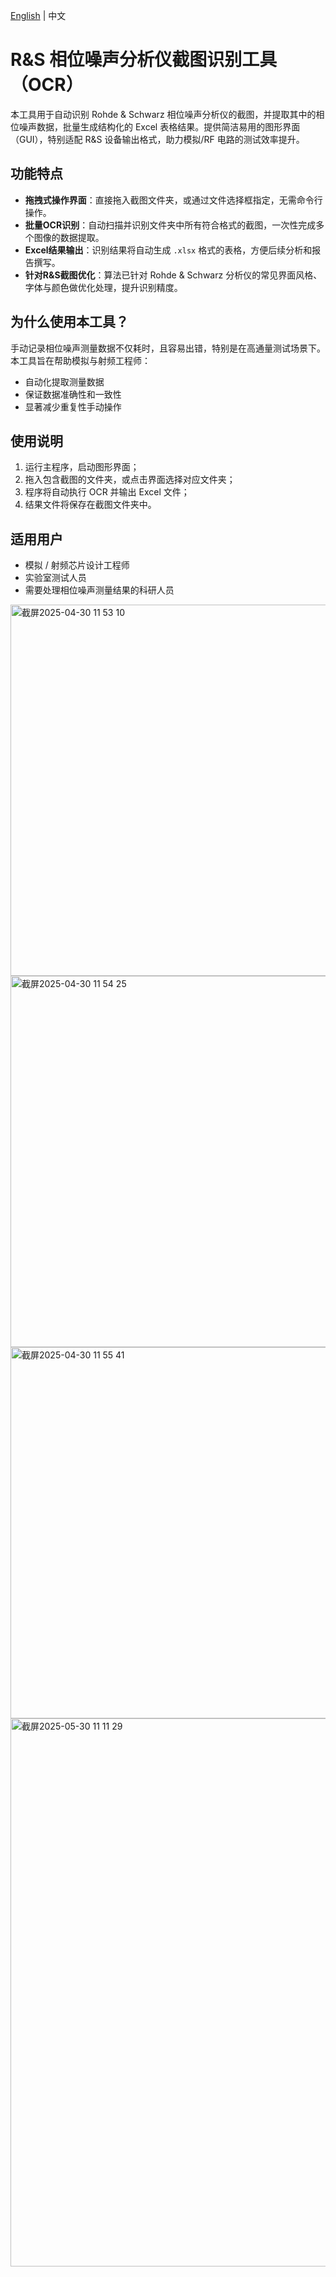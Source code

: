 [English](./README.md) | 中文

# R&S 相位噪声分析仪截图识别工具（OCR）

本工具用于自动识别 Rohde & Schwarz 相位噪声分析仪的截图，并提取其中的相位噪声数据，批量生成结构化的 Excel 表格结果。提供简洁易用的图形界面（GUI），特别适配 R&S 设备输出格式，助力模拟/RF 电路的测试效率提升。

## 功能特点

- **拖拽式操作界面**：直接拖入截图文件夹，或通过文件选择框指定，无需命令行操作。
- **批量OCR识别**：自动扫描并识别文件夹中所有符合格式的截图，一次性完成多个图像的数据提取。
- **Excel结果输出**：识别结果将自动生成 `.xlsx` 格式的表格，方便后续分析和报告撰写。
- **针对R&S截图优化**：算法已针对 Rohde & Schwarz 分析仪的常见界面风格、字体与颜色做优化处理，提升识别精度。

## 为什么使用本工具？

手动记录相位噪声测量数据不仅耗时，且容易出错，特别是在高通量测试场景下。本工具旨在帮助模拟与射频工程师：

- 自动化提取测量数据
- 保证数据准确性和一致性
- 显著减少重复性手动操作

## 使用说明

1. 运行主程序，启动图形界面；
2. 拖入包含截图的文件夹，或点击界面选择对应文件夹；
3. 程序将自动执行 OCR 并输出 Excel 文件；
4. 结果文件将保存在截图文件夹中。

## 适用用户

- 模拟 / 射频芯片设计工程师
- 实验室测试人员
- 需要处理相位噪声测量结果的科研人员

<img width="594" alt="截屏2025-04-30 11 53 10" src="https://github.com/user-attachments/assets/4b519549-7692-4f84-9dfa-686fea529959" />

<img width="594" alt="截屏2025-04-30 11 54 25" src="https://github.com/user-attachments/assets/787bfcbb-61f3-4798-be46-b1c1f8170171" />

<img width="594" alt="截屏2025-04-30 11 55 41" src="https://github.com/user-attachments/assets/41aff324-d290-47ca-ba2e-e9b069ba3777" />

<img width="877" alt="截屏2025-05-30 11 11 29" src="https://github.com/user-attachments/assets/6fa25576-1113-4dc0-b19d-8718bd22c3a6" />
